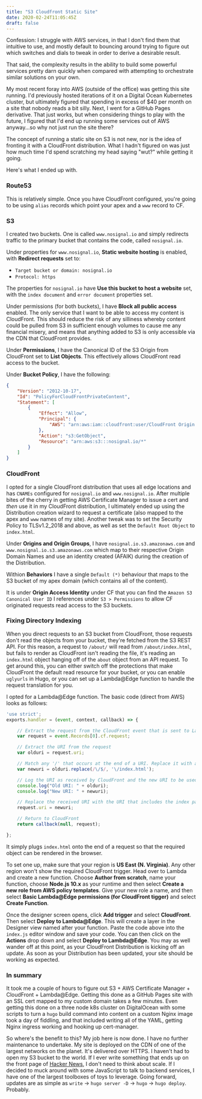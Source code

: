```yaml
---
title: "S3 Cloudfront Static Site"
date: 2020-02-24T11:05:45Z
draft: false
---
```


Confession: I struggle with AWS services, in that I don't find them that
intuitive to use, and mostly default to bouncing around trying to figure out
which switches and dials to tweak in order to derive a desirable result.

That said, the complexity results in the ability to build some powerful services
pretty darn quickly when compared with attempting to orchestrate similar solutions
on your own.

My most recent foray into AWS (outside of the office) was getting this site running.
I'd previously hosted iterations of it on a Digital Ocean Kubernetes cluster,
but ultimately figured that spending in excess of $40 per month on a site that
nobody reads a bit silly. Next, I went for a GitHub Pages derivative. That
just works, but when considering things to play with the future, I figured that
I'd end up running some services out of AWS anyway...so why not just run the
site there?

The concept of running a static site on S3 is not new, nor is the idea of
fronting it with a CloudFront distribution. What I hadn't figured on was just
how much time I'd spend scratching my head saying "wut?" while getting it going.

Here's what I ended up with.

### Route53

This is relatively simple. Once you have CloudFront configured, you're going to
be using `alias` records which point your apex and a `www` record to CF.

### S3

I created two buckets. One is called `www.nosignal.io` and simply redirects traffic
to the primary bucket that contains the code, called `nosignal.io`.

Under properties for `www.nosignal.io`, **Static website hosting** is enabled,
with **Redirect requests** set to:

* `Target bucket or domain: nosignal.io`
* `Protocol: https`

The properties for `nosignal.io` have **Use this bucket to host a website** set,
with the `index document` and `error document` properties set.

Under permissions (for both buckets), I have **Block all public access** enabled.
The only service that I want to be able to access my content is CloudFront. This
should reduce the risk of any silliness whereby content could be pulled from S3
in sufficient enough volumes to cause me any financial misery, and means that
anything added to S3 is only accessible via the CDN that CloudFront provides.

Under **Permissions**, I have the Canonical ID of the S3 Origin from CloudFront
set to **List Objects**. This effectively allows CloudFront read access to the
bucket.

Under **Bucket Policy**, I have the following:

```json
{
    "Version": "2012-10-17",
    "Id": "PolicyForCloudFrontPrivateContent",
    "Statement": [
        {
            "Effect": "Allow",
            "Principal": {
                "AWS": "arn:aws:iam::cloudfront:user/CloudFront Origin Access Identity XXXXXXXXXXXXXX"
            },
            "Action": "s3:GetObject",
            "Resource": "arn:aws:s3:::nosignal.io/*"
        }
    ]
}
```

### CloudFront

I opted for a single CloudFront distribution that uses all edge locations and has
`CNAMEs` configured for `nosignal.io` and `www.nosignal.io`. After multiple bites
of the cherry in getting AWS Certificate Manager to issue a cert and *then* use it
in my CloudFront distribution, I ultimately ended up using the Distribution creation
wizard to request a certificate (also mapped to the apex and `www` names of my site).
Another tweak was to set the Security Policy to TLSv1.2_2018 and above, as well
as set the `Default Root Object` to `index.html`.

Under **Origins and Origin Groups**, I have `nosignal.io.s3.amazonaws.com` and
`www.nosignal.io.s3.amazonaws.com` which map to their respective Origin Domain
Names and use an identity created (AFAIK) during the creation of the Distribution.

Withion **Behaviors** I have a single `Default (*)` behaviour that maps to the
S3 bucket of my apex domain (which contains all of the content).

It is under **Origin Access Identity** under CF that you can find the
`Amazon S3 Canonical User ID` I references under `S3 > Permissions` to allow
CF originated requests read access to the S3 buckets.

### Fixing Directory Indexing

When you direct requests to an S3 bucket from CloudFront, those requests don't
read the objects from your bucket, they're fetched from the S3 REST API. For this
reason, a request to `/about/` will read from `/about/index.html`, but fails to
render as CloudFront isn't reading the file, it's reading an `index.html` object
hanging off of the `about` object from an API request. To get around this, you
can either switch off the protections that make CloudFront the default read
resource for your bucket, or you can enable `uglyurls` in Hugo, or you can set up
a Lambda@Edge function to handle the request translation for you.

I opted for a Lambda@Edge function. The basic code (direct from AWS) looks as
follows:

```javascript
'use strict';
exports.handler = (event, context, callback) => {

    // Extract the request from the CloudFront event that is sent to Lambda@Edge
    var request = event.Records[0].cf.request;

    // Extract the URI from the request
    var olduri = request.uri;

    // Match any '/' that occurs at the end of a URI. Replace it with a default index
    var newuri = olduri.replace(/\/$/, '\/index.html');

    // Log the URI as received by CloudFront and the new URI to be used to fetch from origin
    console.log("Old URI: " + olduri);
    console.log("New URI: " + newuri);

    // Replace the received URI with the URI that includes the index page
    request.uri = newuri;

    // Return to CloudFront
    return callback(null, request);

};
```

It simply plugs `index.html` onto the end of a request so that the required
object can be rendered in the browser.

To set one up, make sure that your region is **US East (N. Virginia)**. Any other
region won't show the required CloudFront trigger. Head over to Lambda and
create a new function. Choose **Author from scratch**, name your function, choose
**Node.js 10.x** as your runtime and then select **Create a new role from AWS policy
templates**. Give your new role a name, and then select **Basic Lambda@Edge permissions
(for CloudFront tigger)** and select **Create Function**.

Once the designer screen opens, click **Add trigger** and select **CloudFront**. Then
select **Deploy to Lambda@Edge**. This will create a layer in the Designer view
named after your function. Paste the code above into the `index.js` editor
window and save your code. You can then click on the **Actions** drop down and
select **Deploy to Lambda@Edge**. You may as well wander off at this point,
as your CloudFront Distribution is kicking off an update. As soon as your
Distribution has been updated, your site should be working as expected.

### In summary

It took me a couple of hours to figure out S3 + AWS Certificate Manager +
CloudFront + Lambda@Edge. Getting this done as a GitHub Pages site with an SSL
cert mapped to my custom domain takes a few minutes. Even getting this done on a
three node k8s cluster on DigitalOcean with some scripts to turn a `hugo` build
command into content on a custom Nginx image took a day of fiddling, and that
included writing all of the YAML, getting Nginx ingress working and hooking up
cert-manager.

So where's the benefit to this? My job here is now done. I have no further
maintenance to undertake. My site is deployed on the CDN of one of the largest
networks on the planet. It's delivered over HTTPS. I haven't had to open my
S3 bucket to the world. If I ever write something that ends up on the front page
of [Hacker News](https://news.ycombinator.com), I don't need to think about scale.
If I decided to muck around with some JavaScript to talk to backend services,
I have one of the largest toolboxes of toys to leverage. Going forward,
updates are as simple as `write` &rarr; `hugo server -D` &rarr; `hugo` &rarr; `hugo deploy`.
Probably.
